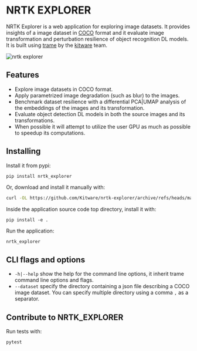 NRTK EXPLORER
=============

NRTK Explorer is a web application for exploring image datasets. It provides
insights of a image dataset in [COCO][3] format and it evaluate image
transformation and perturbation resilience of object recognition DL models. It
is built using [trame][1] by the [kitware][2] team.

![nrtk explorer](https://github.com/Kitware/nrtk-explorer/blob/d3df0ecf748664d806f09ad11e2bbd71a0bca1dd/screenshot.png?raw=true)

Features
--------

- Explore image datasets in COCO format.
- Apply parametrized image degradation (such as blur) to the images.
- Benchmark dataset resilience with a differential PCA|UMAP analysis of the
  embeddings of the images and its transformation.
- Evaluate object detection DL models in both the source images and its
  transformations.
- When possible it will attempt to utilize the user GPU as much as possible to
  speedup its computations.

Installing
----------

Install it from pypi:

```bash
pip install nrtk_explorer
```

Or, download and install it manually with:

```bash
curl -OL https://github.com/Kitware/nrtk-explorer/archive/refs/heads/main.zip
```

Inside the application source code top directory, install it with:

```
pip install -e .
```

Run the application:

```
nrtk_explorer
```

CLI flags and options
---------------------

- `-h|--help` show the help for the command line options, it inherit trame
  command line options and flags.
- `--dataset` specify the directory containing a json file describing a COCO
  image dataset. You can specify multiple directory using a comma `,` as a
  separator.

Contribute to NRTK_EXPLORER
---------------------------

Run tests with:

```bash
pytest
```

[1]: https://trame.readthedocs.io/en/latest/
[2]: https://www.kitware.com/
[3]: https://cocodataset.org/
